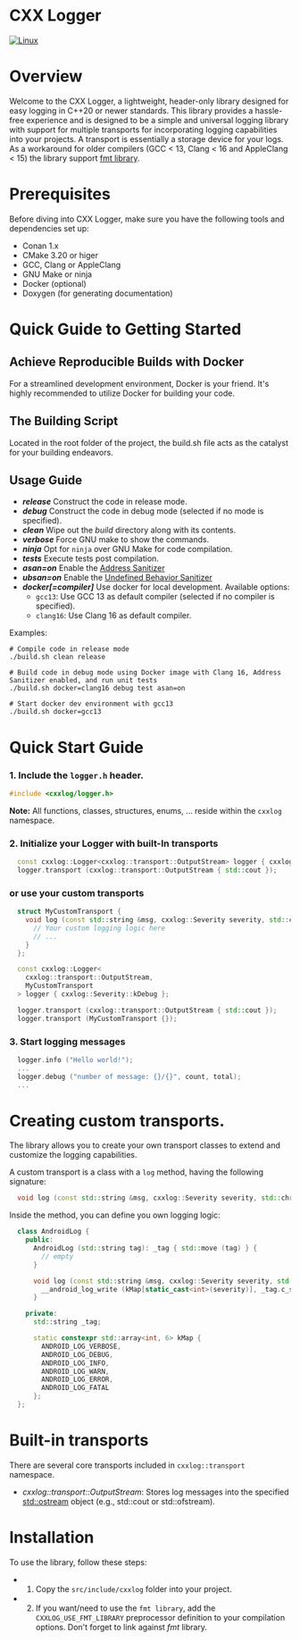 CXX Logger
==========

[![Linux](https://github.com/c-carrasco/cxxlogger/actions/workflows/main.yml/badge.svg)](https://github.com/c-carrasco/cxxlogger/actions/workflows/main.yml)

# Overview

Welcome to the CXX Logger, a lightweight, header-only library designed for easy logging in C++20 or newer standards.
This library provides a hassle-free experience and is designed to be a simple and universal logging library with support for multiple transports for incorporating logging capabilities into your projects. A transport is essentially a storage device for your logs.
As a workaround for older compilers (GCC < 13, Clang < 16 and AppleClang < 15) the library support [fmt library](https://github.com/fmtlib/fmt).

# Prerequisites

Before diving into CXX Logger, make sure you have the following tools and dependencies set up:

- Conan 1.x
- CMake 3.20 or higer
- GCC, Clang or AppleClang
- GNU Make or ninja
- Docker (optional)
- Doxygen (for generating documentation)

# Quick Guide to Getting Started

## Achieve Reproducible Builds with Docker

For a streamlined development environment, Docker is your friend. It's highly recommended to utilize Docker for building your code.

## The Building Script

Located in the root folder of the project, the build.sh file acts as the catalyst for your building endeavors.

**Usage Guide**
---------------
* **_release_**
Construct the code in release mode.
* **_debug_**
Construct the code in debug mode (selected if no mode is specified).
* **_clean_**
Wipe out the _build_ directory along with its contents.
* **_verbose_**
Force GNU make to show the commands.
* **_ninja_**
Opt for `ninja` over GNU Make for code compilation.
* **_tests_**
Execute tests post compilation.
* **_asan=on_**
Enable the [Address Sanitizer](#section5_1)
* **_ubsan=on_**
Enable the [Undefined Behavior Sanitizer](#section5_2)
* **_docker[=compiler]_**
Use docker for local development.
  Available options:
    - `gcc13`: Use GCC 13 as default compiler (selected if no compiler is specified).
    - `clang16`: Use Clang 16 as default compiler.

Examples:

```
# Compile code in release mode
./build.sh clean release

# Build code in debug mode using Docker image with Clang 16, Address Sanitizer enabled, and run unit tests
./build.sh docker=clang16 debug test asan=on

# Start docker dev environment with gcc13
./build.sh docker=gcc13
```

# Quick Start Guide

### 1. Include the `logger.h` header.

```CPP
#include <cxxlog/logger.h>
```

**Note:** All functions, classes, structures, enums, ...  reside within the `cxxlog` namespace.

### 2. Initialize your Logger with built-In transports

```CPP
  const cxxlog::Logger<cxxlog::transport::OutputStream> logger { cxxlog::Severity::kDebug };
  logger.transport (cxxlog::transport::OutputStream { std::cout });
```

### or use your custom transports

```CPP
  struct MyCustomTransport {
    void log (const std::string &msg, cxxlog::Severity severity, std::chrono::milliseconds ts) const {
      // Your custom logging logic here
      // ...
    }
  };

  const cxxlog::Logger<
    cxxlog::transport::OutputStream,
    MyCustomTransport
  > logger { cxxlog::Severity::kDebug };

  logger.transport (cxxlog::transport::OutputStream { std::cout });
  logger.transport (MyCustomTransport {});
```

### 3. Start logging messages

```CPP
  logger.info ("Hello world!");
  ...
  logger.debug ("number of message: {}/{}", count, total);
  ...
```

# Creating custom transports.

The library allows you to create your own transport classes to extend and customize the logging capabilities.

A custom transport is a class with a `log` method, having the following signature:

```CPP
  void log (const std::string &msg, cxxlog::Severity severity, std::chrono::milliseconds ts) const;
```

Inside the method, you can define you own logging logic:

```CPP
  class AndroidLog {
    public:
      AndroidLog (std::string tag): _tag { std::move (tag) } {
        // empty
      }

      void log (const std::string &msg, cxxlog::Severity severity, std::chrono::milliseconds) const {
        __android_log_write (kMap[static_cast<int>(severity)], _tag.c_str(), msg.c_str());
      }

    private:
      std::string _tag;

      static constexpr std::array<int, 6> kMap {
        ANDROID_LOG_VERBOSE,
        ANDROID_LOG_DEBUG,
        ANDROID_LOG_INFO,
        ANDROID_LOG_WARN,
        ANDROID_LOG_ERROR,
        ANDROID_LOG_FATAL
      };
  };

```

# Built-in transports

There are several core transports included in `cxxlog::transport` namespace.

- *cxxlog::transport::OutputStream*: Stores log messages into the specified [std::ostream](https://en.cppreference.com/w/cpp/io/basic_ostream) object (e.g., std::cout or std::ofstream).

# Installation

To use the library, follow these steps:

- 1. Copy the `src/include/cxxlog` folder into your project.
- 2. If you want/need to use the `fmt library`, add the `CXXLOG_USE_FMT_LIBRARY` preprocessor definition to your compilation options. Don't forget to link against _fmt_ library.
